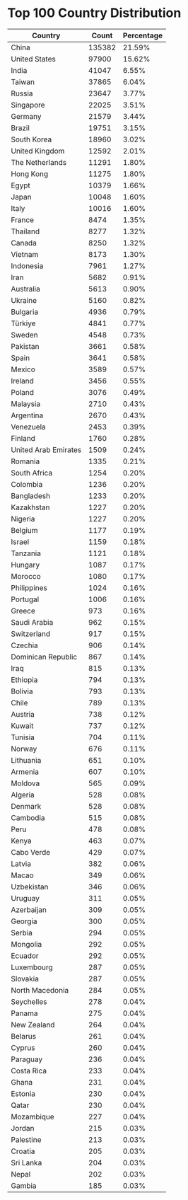 # Top 100 Country Distribution
| Country | Count | Percentage |
|----|----|----|
| China | 135382 | 21.59% |
| United States | 97900 | 15.62% |
| India | 41047 | 6.55% |
| Taiwan | 37865 | 6.04% |
| Russia | 23647 | 3.77% |
| Singapore | 22025 | 3.51% |
| Germany | 21579 | 3.44% |
| Brazil | 19751 | 3.15% |
| South Korea | 18960 | 3.02% |
| United Kingdom | 12592 | 2.01% |
| The Netherlands | 11291 | 1.80% |
| Hong Kong | 11275 | 1.80% |
| Egypt | 10379 | 1.66% |
| Japan | 10048 | 1.60% |
| Italy | 10016 | 1.60% |
| France | 8474 | 1.35% |
| Thailand | 8277 | 1.32% |
| Canada | 8250 | 1.32% |
| Vietnam | 8173 | 1.30% |
| Indonesia | 7961 | 1.27% |
| Iran | 5682 | 0.91% |
| Australia | 5613 | 0.90% |
| Ukraine | 5160 | 0.82% |
| Bulgaria | 4936 | 0.79% |
| Türkiye | 4841 | 0.77% |
| Sweden | 4548 | 0.73% |
| Pakistan | 3661 | 0.58% |
| Spain | 3641 | 0.58% |
| Mexico | 3589 | 0.57% |
| Ireland | 3456 | 0.55% |
| Poland | 3076 | 0.49% |
| Malaysia | 2710 | 0.43% |
| Argentina | 2670 | 0.43% |
| Venezuela | 2453 | 0.39% |
| Finland | 1760 | 0.28% |
| United Arab Emirates | 1509 | 0.24% |
| Romania | 1335 | 0.21% |
| South Africa | 1254 | 0.20% |
| Colombia | 1236 | 0.20% |
| Bangladesh | 1233 | 0.20% |
| Kazakhstan | 1227 | 0.20% |
| Nigeria | 1227 | 0.20% |
| Belgium | 1177 | 0.19% |
| Israel | 1159 | 0.18% |
| Tanzania | 1121 | 0.18% |
| Hungary | 1087 | 0.17% |
| Morocco | 1080 | 0.17% |
| Philippines | 1024 | 0.16% |
| Portugal | 1006 | 0.16% |
| Greece | 973 | 0.16% |
| Saudi Arabia | 962 | 0.15% |
| Switzerland | 917 | 0.15% |
| Czechia | 906 | 0.14% |
| Dominican Republic | 867 | 0.14% |
| Iraq | 815 | 0.13% |
| Ethiopia | 794 | 0.13% |
| Bolivia | 793 | 0.13% |
| Chile | 789 | 0.13% |
| Austria | 738 | 0.12% |
| Kuwait | 737 | 0.12% |
| Tunisia | 704 | 0.11% |
| Norway | 676 | 0.11% |
| Lithuania | 651 | 0.10% |
| Armenia | 607 | 0.10% |
| Moldova | 565 | 0.09% |
| Algeria | 528 | 0.08% |
| Denmark | 528 | 0.08% |
| Cambodia | 515 | 0.08% |
| Peru | 478 | 0.08% |
| Kenya | 463 | 0.07% |
| Cabo Verde | 429 | 0.07% |
| Latvia | 382 | 0.06% |
| Macao | 349 | 0.06% |
| Uzbekistan | 346 | 0.06% |
| Uruguay | 311 | 0.05% |
| Azerbaijan | 309 | 0.05% |
| Georgia | 300 | 0.05% |
| Serbia | 294 | 0.05% |
| Mongolia | 292 | 0.05% |
| Ecuador | 292 | 0.05% |
| Luxembourg | 287 | 0.05% |
| Slovakia | 287 | 0.05% |
| North Macedonia | 284 | 0.05% |
| Seychelles | 278 | 0.04% |
| Panama | 275 | 0.04% |
| New Zealand | 264 | 0.04% |
| Belarus | 261 | 0.04% |
| Cyprus | 260 | 0.04% |
| Paraguay | 236 | 0.04% |
| Costa Rica | 233 | 0.04% |
| Ghana | 231 | 0.04% |
| Estonia | 230 | 0.04% |
| Qatar | 230 | 0.04% |
| Mozambique | 227 | 0.04% |
| Jordan | 215 | 0.03% |
| Palestine | 213 | 0.03% |
| Croatia | 205 | 0.03% |
| Sri Lanka | 204 | 0.03% |
| Nepal | 202 | 0.03% |
| Gambia | 185 | 0.03% |
